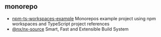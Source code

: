 ## monorepo

- [npm-ts-workspaces-example](https://github.com/Quramy/npm-ts-workspaces-example) Monorepos example project using npm workspaces and TypeScript project references
- [@nx/nx-source](https://github.com/nrwl/nx) Smart, Fast and Extensible Build System